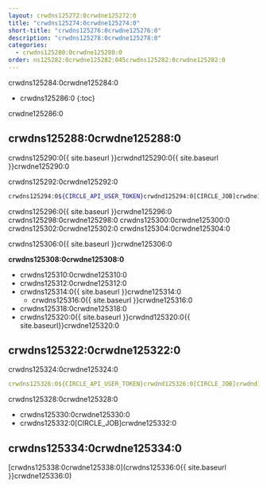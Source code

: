```yaml
---
layout: crwdns125272:0crwdne125272:0
title: "crwdns125274:0crwdne125274:0"
short-title: "crwdns125276:0crwdne125276:0"
description: "crwdns125278:0crwdne125278:0"
categories:
  - crwdns125280:0crwdne125280:0
order: ns125282:0crwdne125282:045crwdns125282:0crwdne125282:0
---
```

crwdns125284:0crwdne125284:0

- crwdns125286:0
{:toc}

crwdne125286:0

## crwdns125288:0crwdne125288:0

crwdns125290:0{{ site.baseurl }}crwdnd125290:0{{ site.baseurl }}crwdne125290:0

crwdns125292:0crwdne125292:0

```bash
crwdns125294:0${CIRCLE_API_USER_TOKEN}crwdnd125294:0[CIRCLE_JOB]crwdne125294:0
```

crwdns125296:0{{ site.baseurl }}crwdne125296:0 crwdns125298:0crwdne125298:0 crwdns125300:0crwdne125300:0 crwdns125302:0crwdne125302:0 crwdns125304:0crwdne125304:0

crwdns125306:0{{ site.baseurl }}crwdne125306:0

**crwdns125308:0crwdne125308:0**

- crwdns125310:0crwdne125310:0
- crwdns125312:0crwdne125312:0
- crwdns125314:0{{ site.baseurl }}crwdne125314:0 
    - crwdns125316:0{{ site.baseurl }}crwdne125316:0
- crwdns125318:0crwdne125318:0
- crwdns125320:0{{ site.baseurl }}crwdnd125320:0{{ site.baseurl}}crwdne125320:0

## crwdns125322:0crwdne125322:0

crwdns125324:0crwdne125324:0

```yaml
crwdns125326:0${CIRCLE_API_USER_TOKEN}crwdnd125326:0[CIRCLE_JOB]crwdnd125326:0$CIRCLE_SHA1crwdnd125326:0$CIRCLE_PROJECT_USERNAMEcrwdnd125326:0$CIRCLE_PROJECT_REPONAMEcrwdnd125326:0$CIRCLE_BRANCHcrwdne125326:0
```

crwdns125328:0crwdne125328:0

- crwdns125330:0crwdne125330:0
- crwdns125332:0[CIRCLE_JOB]crwdne125332:0

## crwdns125334:0crwdne125334:0

[crwdns125338:0crwdne125338:0](crwdns125336:0{{ site.baseurl }}crwdne125336:0)